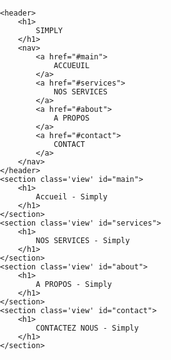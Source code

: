 <body>
    <style>
        h1,h2,h2,h4,h5{
            box-shadow: 0 5px 5px red;
            border-bottom: 15px solid white;
            background: red;
            color: white;
            font-weight: bolder;
        }
        body{
            display: flex;
            flex-direction: column;
            min-height: 100vh;
            width: 100vw;
            margin: 0;
            padding: 0;
            overflow-x: hidden;
        }
        header{
            position: sticky;
            top: 0;
            background: white;
            padding: 2%;
            display: flex;
            flex-direction: row;
            justify-content: space-around;
            color: red;
        }
        header h1{
            background: white;
            box-shadow: 0 5px 5px white;
            border-bottom: 15px solid red;
            color: red;
        }
        header a{
            transition: 0.4s;
            background: red;
            color: white;
            transform: rotate(-5deg);
            box-shadow: 0 5px 5px red;
            border-bottom: 15px solid white;
            margin-right: 2%;
        }
        header a:hover{
            box-shadow: 0 -5px 5px white;
            border-top: 15px solid red;
            border-bottom: 15px solid red;
            transform: none;
            background: white;
            color: red;
            transition: 0.5s;
        }
        header > *{
            display: flex;
            flex-direction: column;
            justify-content: center;
        }
        header nav{
            justify-content:center ;
            display: flex;
            flex-direction: row;
            min-width: 50%;
        }
        header nav > *{
            padding: 2%;
            display: flex;
            flex-direction: column;
            justify-content: center;
        }
        .view{
            min-height: 60vh;
            margin: 0;
            background: red;
            color: white;
            padding: 10%;
            padding-top: 5%;
            width: 80%;
            display: flex;
            flex-direction: column;
        }
        @media screen and (max-width:997px){
            header{
                display: flex;
                flex-direction: column;
            }
            header nav{
                overflow-x: scroll;
                justify-content: flex-start;
                padding: 2%;
            }
        }
    </style>

    <header>
        <h1>
            SIMPLY
        </h1>
        <nav>
            <a href="#main">
                ACCUEUIL
            </a>
            <a href="#services">
                NOS SERVICES
            </a>
            <a href="#about">
                A PROPOS
            </a>
            <a href="#contact">
                CONTACT
            </a>
        </nav>
    </header>
    <section class='view' id="main">
        <h1>
            Accueil - Simply
        </h1>
    </section>
    <section class='view' id="services">
        <h1>
            NOS SERVICES - Simply
        </h1>
    </section>
    <section class='view' id="about">
        <h1>
            A PROPOS - Simply
        </h1>
    </section>
    <section class='view' id="contact">
        <h1>
            CONTACTEZ NOUS - Simply
        </h1>
    </section>
</body>